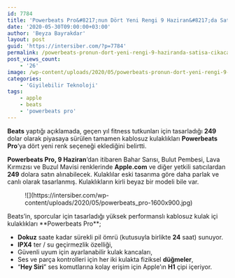 ```yaml
---
id: 7784
title: 'Powerbeats Pro&#8217;nun Dört Yeni Rengi 9 Haziran&#8217;da Satışa Çıkacak'
date: '2020-05-30T09:00:00+03:00'
author: 'Beyza Bayrakdar'
layout: post
guid: 'https://intersiber.com/?p=7784'
permalink: /powerbeats-pronun-dort-yeni-rengi-9-haziranda-satisa-cikacak/
post_views_count:
    - '26'
image: /wp-content/uploads/2020/05/powerbeats-pronun-dort-yeni-rengi-9-haziranda-satisa-cikacak-scaled.jpg
categories:
    - 'Giyilebilir Teknoloji'
tags:
    - apple
    - beats
    - 'powerbeats pro'
---
```


**Beats** yaptığı açıklamada, geçen yıl fitness tutkunları için tasarladığı **249** dolar olarak piyasaya sürülen tamamen kablosuz kulaklıkları **Powerbeats Pro**‘ya dört yeni renk seçeneği eklediğini belirtti.

**Powerbeats Pro, 9 Haziran**‘dan itibaren Bahar Sarısı, Bulut Pembesi, Lava Kırmızısı ve Buzul Mavisi renklerinde **Apple.com** ve diğer yetkili satıcılardan **249** dolara satın alınabilecek. Kulaklılar eski tasarıma göre daha parlak ve canlı olarak tasarlanmış. Kulaklıkların kirli beyaz bir modeli bile var.

<figure class="wp-block-image size-large">![](https://intersiber.com/wp-content/uploads/2020/05/powerbeats_pro-1600x900.jpg)</figure>Beats’in, sporcular için tasarladığı yüksek performanslı kablosuz kulak içi kulaklıkları **Powerbeats Pro**;

- **Dokuz** saate kadar sürekli pil ömrü (kutusuyla birlikte **24** saat) sunuyor.
- **IPX4** ter / su geçirmezlik özelliği,
- Güvenli uyum için ayarlanabilir kulak kancaları,
- Ses ve parça kontrolleri için her iki kulakta fiziksel **düğmeler**,
- “**Hey Siri**” ses komutlarına kolay erişim için Apple’ın **H1** çipi içeriyor.